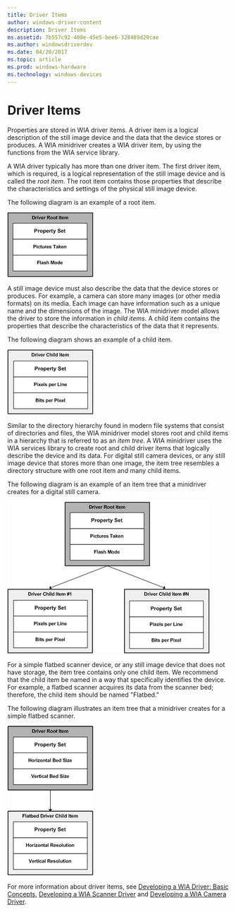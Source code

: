 ```yaml
---
title: Driver Items
author: windows-driver-content
description: Driver Items
ms.assetid: 7b557c92-400e-45e5-bee6-328489d20cae
ms.author: windowsdriverdev
ms.date: 04/20/2017
ms.topic: article
ms.prod: windows-hardware
ms.technology: windows-devices
---
```


# Driver Items





Properties are stored in WIA driver items. A driver item is a logical description of the still image device and the data that the device stores or produces. A WIA minidriver creates a WIA driver item, by using the functions from the WIA service library.

A WIA driver typically has more than one driver item. The first driver item, which is required, is a logical representation of the still image device and is called the *root item*. The root item contains those properties that describe the characteristics and settings of the physical still image device.

The following diagram is an example of a root item.

![diagram illustrating a wia driver root item](images/wia-rootdriveritem.png)

A still image device must also describe the data that the device stores or produces. For example, a camera can store many images (or other media formats) on its media. Each image can have information such as a unique name and the dimensions of the image. The WIA minidriver model allows the driver to store the information in *child items*. A child item contains the properties that describe the characteristics of the data that it represents.

The following diagram shows an example of a child item.

![diagram illustrating a wia driver child item](images/wia-childdriveritem.png)

Similar to the directory hierarchy found in modern file systems that consist of directories and files, the WIA minidriver model stores root and child items in a hierarchy that is referred to as an *item tree*. A WIA minidriver uses the WIA services library to create root and child driver items that logically describe the device and its data. For digital still camera devices, or any still image device that stores more than one image, the item tree resembles a directory structure with one root item and many child items.

The following diagram is an example of an item tree that a minidriver creates for a digital still camera.

![diagram illustrating a wia driver item tree](images/wia-rootdriveritem3.png)

For a simple flatbed scanner device, or any still image device that does not have storage, the item tree contains only one child item. We recommend that the child item be named in a way that specifically identifies the device. For example, a flatbed scanner acquires its data from the scanner bed; therefore, the child item should be named "Flatbed."

The following diagram illustrates an item tree that a minidriver creates for a simple flatbed scanner.

![diagram illustrating a wia driver flatbed item tree](images/wia-rootdriveritem2.png)

For more information about driver items, see [Developing a WIA Driver: Basic Concepts](developing-a-wia-driver--basic-concepts.md), [Developing a WIA Scanner Driver](developing-a-wia-scanner-driver.md) and [Developing a WIA Camera Driver](developing-a-wia-camera-driver.md).

 

 




